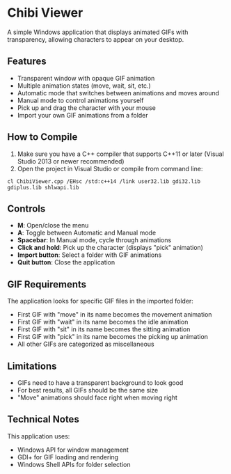 # Chibi Viewer

A simple Windows application that displays animated GIFs with transparency, allowing characters to appear on your desktop.

## Features

- Transparent window with opaque GIF animation
- Multiple animation states (move, wait, sit, etc.)
- Automatic mode that switches between animations and moves around
- Manual mode to control animations yourself
- Pick up and drag the character with your mouse
- Import your own GIF animations from a folder

## How to Compile

1. Make sure you have a C++ compiler that supports C++11 or later (Visual Studio 2013 or newer recommended)
2. Open the project in Visual Studio or compile from command line:

```
cl ChibiViewer.cpp /EHsc /std:c++14 /link user32.lib gdi32.lib gdiplus.lib shlwapi.lib
```

## Controls

- **M**: Open/close the menu
- **A**: Toggle between Automatic and Manual mode
- **Spacebar**: In Manual mode, cycle through animations
- **Click and hold**: Pick up the character (displays "pick" animation)
- **Import button**: Select a folder with GIF animations
- **Quit button**: Close the application

## GIF Requirements

The application looks for specific GIF files in the imported folder:

- First GIF with "move" in its name becomes the movement animation
- First GIF with "wait" in its name becomes the idle animation
- First GIF with "sit" in its name becomes the sitting animation
- First GIF with "pick" in its name becomes the picking up animation
- All other GIFs are categorized as miscellaneous

## Limitations

- GIFs need to have a transparent background to look good
- For best results, all GIFs should be the same size
- "Move" animations should face right when moving right

## Technical Notes

This application uses:
- Windows API for window management
- GDI+ for GIF loading and rendering
- Windows Shell APIs for folder selection 